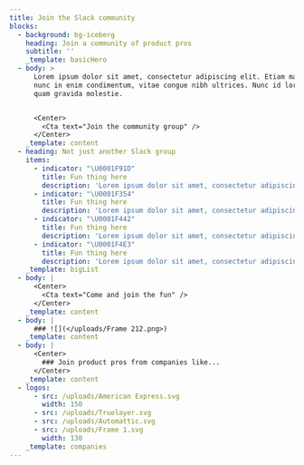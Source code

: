 ```yaml
---
title: Join the Slack community
blocks:
  - background: bg-iceberg
    heading: Join a community of product pros
    subtitle: ''
    _template: basicHero
  - body: >
      Lorem ipsum dolor sit amet, consectetur adipiscing elit. Etiam maximus
      nunc in enim condimentum, vitae congue nibh ultrices. Nunc id lorem in
      quam gravida molestie.


      <Center>
        <Cta text="Join the community group" />
      </Center>
    _template: content
  - heading: Not just another Slack group
    items:
      - indicator: "\U0001F91D"
        title: Fun thing here
        description: 'Lorem ipsum dolor sit amet, consectetur adipiscing elit.'
      - indicator: "\U0001F354"
        title: Fun thing here
        description: 'Lorem ipsum dolor sit amet, consectetur adipiscing elit.'
      - indicator: "\U0001F442"
        title: Fun thing here
        description: 'Lorem ipsum dolor sit amet, consectetur adipiscing elit.'
      - indicator: "\U0001F4E3"
        title: Fun thing here
        description: 'Lorem ipsum dolor sit amet, consectetur adipiscing elit.'
    _template: bigList
  - body: |
      <Center>
        <Cta text="Come and join the fun" />
      </Center>
    _template: content
  - body: |
      ### ![](</uploads/Frame 212.png>)
    _template: content
  - body: |
      <Center>
        ### Join product pros from companies like... 
      </Center>
    _template: content
  - logos:
      - src: /uploads/American Express.svg
        width: 150
      - src: /uploads/Truelayer.svg
      - src: /uploads/Automattic.svg
      - src: /uploads/Frame 1.svg
        width: 130
    _template: companies
---
```


